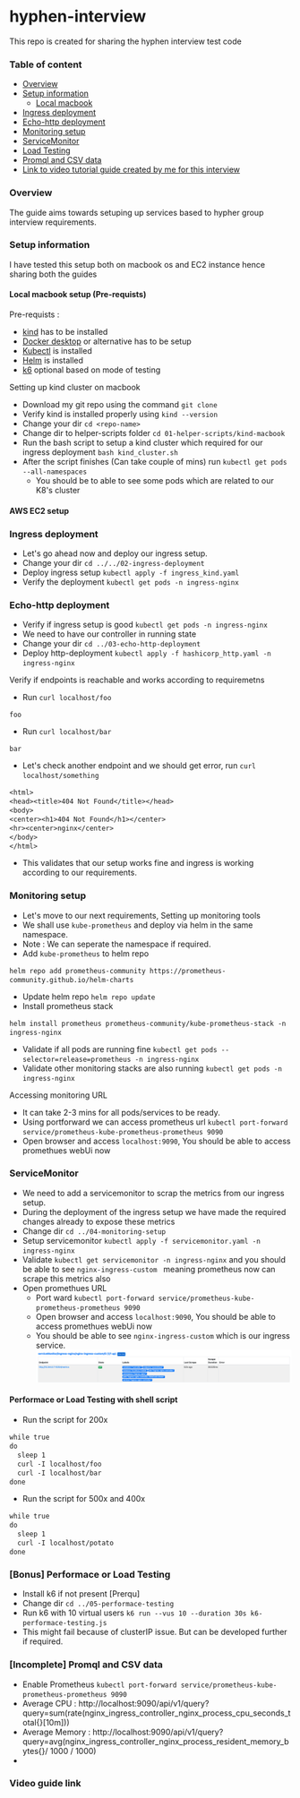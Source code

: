 # hyphen-interview
This repo is created for sharing the hyphen interview test code

### Table of content
- [Overview](#overview)
- [Setup information](#setup-information)
    - [Local macbook](#local-macbook-setup)
- [Ingress deployment](#ingress-deployment)
- [Echo-http deployment](#echo-http-deployment)
- [Monitoring setup](#monitoring-setup)
- [ServiceMonitor](#servicemonitor)
- [Load Testing](#performace-or-load-testing )
- [Promql and CSV data](#promql-and-csv-data)
- [Link to video tutorial guide created by me for this interview](#video-guide-link)

### Overview
The guide aims towards setuping up services based to hypher group interview requirements.

### Setup information

I have tested this setup both on macbook os and EC2 instance hence sharing both the guides

#### Local macbook setup (Pre-requists)
Pre-requists :
- [kind](https://kind.sigs.k8s.io/docs/user/quick-start/#installation) has to be installed 
- [Docker desktop](https://www.docker.com/products/docker-desktop) or alternative has to be setup 
- [Kubectl](https://kubernetes.io/docs/tasks/tools/) is installed
- [Helm](https://helm.sh/docs/intro/install/) is installed
- [k6](https://k6.io/docs/getting-started/installation/) optional based on mode of testing

Setting up kind cluster on macbook 
- Download my git repo using the command `git clone`
- Verify kind is installed properly using `kind --version`
- Change your dir `cd <repo-name>`
- Change dir to helper-scripts folder `cd 01-helper-scripts/kind-macbook`
- Run the bash script to setup a kind cluster which required for our ingress deployment `bash kind_cluster.sh`
- After the script finishes (Can take couple of mins) run `kubectl get pods --all-namespaces`
    - You should be to able to see some pods which are related to our K8's cluster

####  AWS EC2 setup

### Ingress deployment
- Let's go ahead now and deploy our ingress setup.
- Change your dir `cd ../../02-ingress-deployment`
- Deploy ingress setup `kubectl apply -f ingress_kind.yaml`
- Verify the deployment `kubectl get pods -n ingress-nginx`
### Echo-http deployment
- Verify if ingress setup is good `kubectl get pods -n ingress-nginx`
- We need to have our controller in running state
- Change your dir `cd ../03-echo-http-deployment`
- Deploy http-deployment `kubectl apply -f hashicorp_http.yaml -n ingress-nginx`

Verify if endpoints is reachable and works according to requiremetns 
- Run `curl localhost/foo`
```
foo
```
- Run `curl localhost/bar`
```
bar
```
- Let's check another endpoint and we should get error, run `curl localhost/something`
```
<html>
<head><title>404 Not Found</title></head>
<body>
<center><h1>404 Not Found</h1></center>
<hr><center>nginx</center>
</body>
</html>
```
- This validates that our setup works fine and ingress is working according to our requirements.
### Monitoring setup
- Let's move to our next requirements, Setting up monitoring tools
- We shall use `kube-prometheus` and deploy via helm in the same namespace.
- Note : We can seperate the namespace if required.
- Add `kube-prometheus` to helm repo
```
helm repo add prometheus-community https://prometheus-community.github.io/helm-charts
```
- Update helm repo `helm repo update`
- Install prometheus stack
```
helm install prometheus prometheus-community/kube-prometheus-stack -n ingress-nginx
```
- Validate if all pods are running fine `kubectl get pods --selector=release=prometheus -n ingress-nginx`
- Validate other monitoring stacks are also running `kubectl get pods -n ingress-nginx` 

Accessing monitoring URL
- It can take 2-3 mins for all pods/services to be ready.
- Using portforward we can access prometheus url `kubectl port-forward service/prometheus-kube-prometheus-prometheus 9090
`
- Open browser and access `localhost:9090`, You should be able to access promethues webUi now

### ServiceMonitor
- We need to add a servicemonitor to scrap the metrics from our ingress setup.
- During the deployment of the ingress setup we have made the required changes already to expose these metrics
- Change dir `cd ../04-monitoring-setup`
- Setup servicemonitor `kubectl apply -f servicemonitor.yaml -n ingress-nginx`
- Validate `kubectl get servicemonitor -n ingress-nginx` and you should be able to see `nginx-ingress-custom ` meaning prometheus now can scrape this metrics also
- Open promethues URL
    - Port ward `kubectl port-forward service/prometheus-kube-prometheus-prometheus 9090`
    - Open browser and access `localhost:9090`, You should be able to access promethues webUi now
    - You should be able to see `nginx-ingress-custom` which is our ingress service.
![Promethues URL](Images/01.png)

#### Performace or Load Testing with shell script
- Run the script for 200x
```
while true
do
  sleep 1
  curl -I localhost/foo
  curl -I localhost/bar
done
```
- Run the script for 500x and 400x
```
while true
do
  sleep 1
  curl -I localhost/potato
done
```

### [Bonus] Performace or Load Testing

- Install k6 if not present [Prerqu]
- Change dir `cd ../05-performace-testing`
- Run k6 with 10 virtual users `k6 run --vus 10 --duration 30s k6-performace-testing.js `
- This might fail because of clusterIP issue. But can be developed further if required.

### [Incomplete] Promql and CSV data
 * Enable Prometheus `kubectl port-forward service/prometheus-kube-prometheus-prometheus 9090`
 * Average CPU : http://localhost:9090/api/v1/query?query=sum(rate(nginx_ingress_controller_nginx_process_cpu_seconds_total{}[10m]))
 * Average Memory : http://localhost:9090/api/v1/query?query=avg(nginx_ingress_controller_nginx_process_resident_memory_bytes{}/ 1000 / 1000)
 * 
### Video guide link

